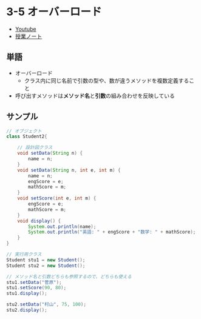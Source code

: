 # 3-5 オーバーロード

- [Youtube](https://youtu.be/F31uBm7T8k4)
- [授業ノート](https://beyond-myself.net/nextdoor/java/3-5.pdf)

## 単語

- オーバーロード
  - クラス内に同じ名前で引数の型や、数が違うメソッドを複数定義すること
- 呼び出すメソッドは**メソッド名**と**引数**の組み合わせを反映している

## サンプル

```java
// オブジェクト
class Student2{

    // 設計図クラス
    void setData(String n) {
        name = n;
    }
    void setData(String n, int e, int m) {
        name = n;
        engScore = e;
        mathScore = m;
    }
    void setScore(int e, int m) {
        engScore = e;
        mathScore = m;
    }
    void display() {
        System.out.println(name);
        System.out.println("英語: " + engScore + "数学: " + mathScore);
    }
}
```

```java
// 実行用クラス
Student stu1 = new Student();
Student stu2 = new Student();

// メソッド名と引数どちらも参照するので、どちらも使える
stu1.setData("菅原");
stu1.setScore(90, 80);
stu1.display();

stu2.setData("村山", 75, 100);
stu2.display();
```
